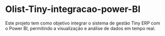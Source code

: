 # Olist-Tiny-integracao-power-BI
Este projeto tem como objetivo integrar o sistema de gestão Tiny ERP com o Power BI, permitindo a visualização e análise de dados em tempo real.

